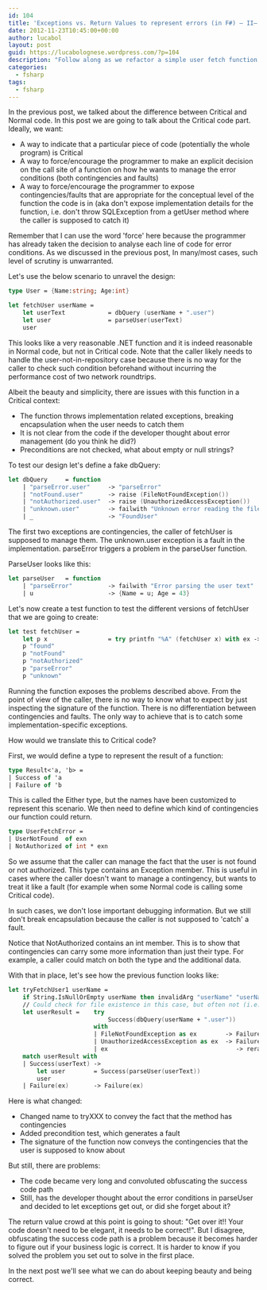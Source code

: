 ```yaml
---
id: 104
title: 'Exceptions vs. Return Values to represent errors (in F#) – II– An example problem'
date: 2012-11-23T10:45:00+00:00
author: lucabol
layout: post
guid: https://lucabolognese.wordpress.com/?p=104
description: "Follow along as we refactor a simple user fetch function from throwing exceptions to returning explicit errors. Watch the code grow in complexity as we strive for correctness, and discover why beauty still matters even in error handling. A tale of tradeoffs in F#"
categories:
  - fsharp
tags:
  - fsharp
---
```

In the previous post, we talked about the difference between Critical and Normal code. In this post we are going to talk about the Critical code part. Ideally, we want:

  * A way to indicate that a particular piece of code (potentially the whole program) is Critical 
  * A way to force/encourage the programmer to make an explicit decision on the call site of a function on how he wants to manage the error conditions (both contingencies and faults) 
  * A way to force/encourage the programmer to expose contingencies/faults that are appropriate for the conceptual level of the function the code is in (aka don't expose implementation details for the function, i.e. don't throw SQLException from a getUser method where the caller is supposed to catch it) 

Remember that I can use the word 'force' here because the programmer has already taken the decision to analyse each line of code for error conditions. As we discussed in the previous post, In many/most cases, such level of scrutiny is unwarranted.

Let's use the below scenario to unravel the design:

```fsharp
type User = {Name:string; Age:int}
```

```fsharp
let fetchUser userName =
    let userText            = dbQuery (userName + ".user")
    let user                = parseUser(userText)
    user
```

This looks like a very reasonable .NET function and it is indeed reasonable in Normal code, but not in Critical code. Note that the caller likely needs to handle the user-not-in-repository case because there is no way for the caller to check such condition beforehand without incurring the performance cost of two network roundtrips.

Albeit the beauty and simplicity, there are issues with this function in a Critical context: 

  * The function throws implementation related exceptions, breaking encapsulation when the user needs to catch them 
  * It is not clear from the code if the developer thought about error management (do you think he did?) 
  * Preconditions are not checked, what about empty or null strings? 

To test our design let's define a fake dbQuery:

```fsharp
let dbQuery     = function
    | "parseError.user"     -> "parseError"
    | "notFound.user"       -> raise (FileNotFoundException())
    | "notAuthorized.user"  -> raise (UnauthorizedAccessException())
    | "unknown.user"        -> failwith "Unknown error reading the file"
    | _                     -> "FoundUser"
```

The first two exceptions are contingencies, the caller of fetchUser is supposed to manage them. The unknown.user exception is a fault in the implementation. parseError triggers a problem in the parseUser function.

ParseUser looks like this:

```fsharp
let parseUser   = function
    | "parseError"          -> failwith "Error parsing the user text"
    | u                     -> {Name = u; Age = 43}
```

Let's now create a test function to test the different versions of fetchUser that we are going to create:

```fsharp
let test fetchUser =
    let p x                 = try printfn "%A" (fetchUser x) with ex -> printfn "%A %s" (ex.GetType()) ex.Message
    p "found"
    p "notFound"
    p "notAuthorized"
    p "parseError"
    p "unknown"
```

Running the function exposes the problems described above. From the point of view of the caller, there is no way to know what to expect by just inspecting the signature of the function. There is no differentiation between contingencies and faults. The only way to achieve that is to catch some implementation-specific exceptions.

How would we translate this to Critical code?

First, we would define a type to represent the result of a function:

```fsharp
type Result<'a, 'b> =
| Success of 'a
| Failure of 'b
```

This is called the Either type, but the names have been customized to represent this scenario. We then need to define which kind of contingencies our function could return.

```fsharp
type UserFetchError =
| UserNotFound  of exn
| NotAuthorized of int * exn
```

So we assume that the caller can manage the fact that the user is not found or not authorized. This type contains an Exception member. This is useful in cases where the caller doesn't want to manage a contingency, but wants to treat it like a fault (for example when some Normal code is calling some Critical code).

In such cases, we don't lose important debugging information. But we still don't break encapsulation because the caller is not supposed to 'catch' a fault.

Notice that NotAuthorized contains an int member. This is to show that contingencies can carry some more information than just their type. For example, a caller could match on both the type and the additional data.

With that in place, let's see how the previous function looks like:

```fsharp
let tryFetchUser1 userName =
    if String.IsNullOrEmpty userName then invalidArg "userName" "userName cannot be null/empty"
    // Could check for file existence in this case, but often not (i.e. db)
    let userResult =    try
                            Success(dbQuery(userName + ".user"))
                        with
                        | FileNotFoundException as ex        -> Failure(UserNotFound ex)
                        | UnauthorizedAccessException as ex  -> Failure(NotAuthorized(2, ex))
                        | ex                                    -> reraise ()
    match userResult with
    | Success(userText) ->
        let user        = Success(parseUser(userText))
        user
    | Failure(ex)       -> Failure(ex)
```

Here is what changed:

  * Changed name to tryXXX to convey the fact that the method has contingencies 
  * Added precondition test, which generates a fault 
  * The signature of the function now conveys the contingencies that the user is supposed to know about 

But still, there are problems:

  * The code became very long and convoluted obfuscating the success code path 
  * Still, has the developer thought about the error conditions in parseUser and decided to let exceptions get out, or did she forget about it? 

The return value crowd at this point is going to shout: "Get over it!! Your code doesn't need to be elegant, it needs to be correct!". But I disagree, obfuscating the success code path is a problem because it becomes harder to figure out if your business logic is correct. It is harder to know if you solved the problem you set out to solve in the first place.

In the next post we'll see what we can do about keeping beauty and being correct.
